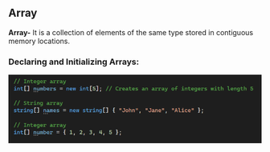 ## Array

**Array-** It is a collection of elements of the same type stored in contiguous memory locations.

### Declaring and Initializing Arrays:

![alt text](image.png)


